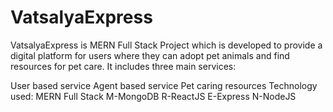 # VatsalyaExpress
VatsalyaExpress is MERN Full Stack Project which is developed to provide a digital platform for users where they can adopt pet animals and find resources for pet care. It includes three main services:

User based service
Agent based service
Pet caring resources
Technology used:
MERN Full Stack
M-MongoDB
R-ReactJS
E-Express
N-NodeJS

